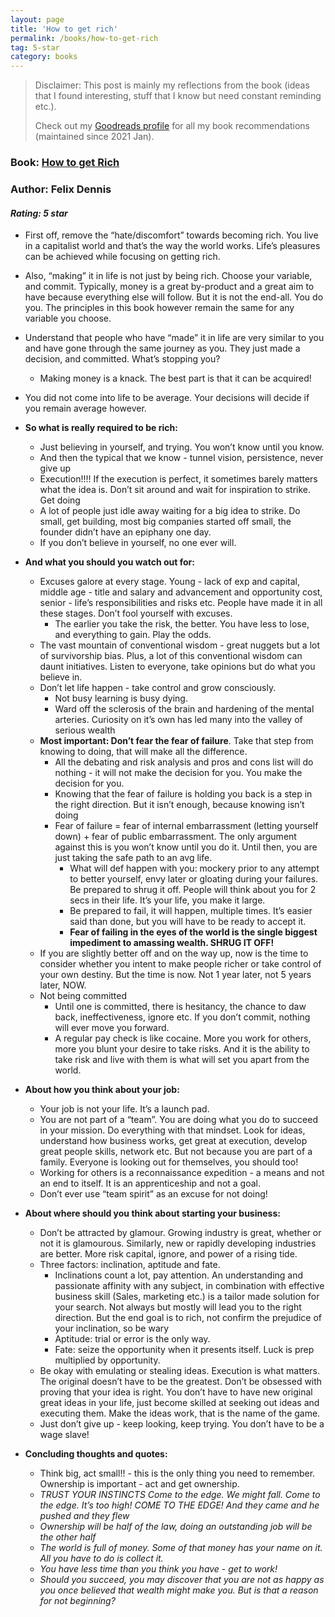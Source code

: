 ```yaml
---
layout: page
title: 'How to get rich'
permalink: /books/how-to-get-rich
tag: 5-star
category: books
---
```


> Disclaimer: This post is mainly my reflections from the book (ideas that I found interesting, stuff that I know but need constant reminding etc.). 
> 
> Check out my [Goodreads profile](https://www.goodreads.com/user/show/47835814-akshay-chugh) for all my book recommendations (maintained since 2021 Jan).

### Book: [How to get Rich](https://www.goodreads.com/book/show/1837402.How_to_Get_Rich)
### Author: Felix Dennis
#### *Rating: 5 star*

* First off, remove the “hate/discomfort” towards becoming rich. You live in a capitalist world and that’s the way the world works. Life’s pleasures can be achieved while focusing on getting rich. 
* Also, “making” it in life is not just by being rich. Choose your variable, and commit. Typically, money is a great by-product and a great aim to have because everything else will follow. But it is not the end-all. You do you. The principles in this book however remain the same for any variable you choose.
* Understand that people who have “made” it in life are very similar to you and have gone through the same journey as you. They just made a decision, and committed. What’s stopping you?
    * Making money is a knack. The best part is that it can be acquired!
* You did not come into life to be average. Your decisions will decide if you remain average however.

* **So what is really required to be rich:**
   * Just believing in yourself, and trying. You won’t know until you know. 
   * And then the typical that we know - tunnel vision, persistence, never give up
   * Execution!!!! If the execution is perfect, it sometimes barely matters what the idea is. Don’t sit around and wait for inspiration to strike. Get doing
   * A lot of people just idle away waiting for a big idea to strike. Do small, get building, most big companies started off small, the founder didn’t have an epiphany one day.
   * If you don’t believe in yourself, no one ever will.

* **And what you should you watch out for:**
   * Excuses galore at every stage. Young - lack of exp and capital, middle age - title and salary and advancement and opportunity cost, senior - life’s responsibilities and risks etc. People have made it in all these stages. Don’t fool yourself with excuses.
      * The earlier you take the risk, the better. You have less to lose, and everything to gain. Play the odds.
   * The vast mountain of conventional wisdom - great nuggets but a lot of survivorship bias. Plus, a lot of this conventional wisdom can daunt initiatives. Listen to everyone, take opinions but do what you believe in.
   * Don’t let life happen - take control and grow consciously. 
      * Not busy learning is busy dying. 
      * Ward off the sclerosis of the brain and hardening of the mental arteries. Curiosity on it’s own has led many into the valley of serious wealth 
   * **Most important: Don’t fear the fear of failure**. Take that step from knowing to doing, that will make all the difference. 
      * All the debating and risk analysis and pros and cons list will do nothing - it will not make the decision for you. You make the decision for you.
      * Knowing that the fear of failure is holding you back is a step in the right direction. But it isn’t enough, because knowing isn’t doing
      * Fear of failure = fear of internal embarrassment (letting yourself down) + fear of public embarrassment. The only argument against this is you won’t know until you do it. Until then, you are just taking the safe path to an avg life.
        * What will def happen with you: mockery prior to any attempt to better yourself, envy later or gloating during your failures. Be prepared to shrug it off. People will think about you for 2 secs in their life. It’s your life, you make it large.
        * Be prepared to fail, it will happen, multiple times. It’s easier said than done, but you will have to be ready to accept it.
        * **Fear of failing in the eyes of the world is the single biggest impediment to amassing wealth. SHRUG IT OFF!**
   * If you are slightly better off and on the way up, now is the time to consider whether you intent to make people richer or take control of your own destiny. But the time is now. Not 1 year later, not 5 years later, NOW.
   * Not being committed
      * Until one is committed, there is hesitancy, the chance to daw back, ineffectiveness, ignore etc. If you don’t commit, nothing will ever move you forward. 
      * A regular pay check is like cocaine. More you work for others, more you blunt your desire to take risks. And it is the ability to take risk and live with them is what will set you apart from the world.
    
* **About how you think about your job:**
   * Your job is not your life. It’s a launch pad. 
   * You are not part of a “team”. You are doing what you do to succeed in your mission. Do everything with that mindset. Look for ideas, understand how business works, get great at execution, develop great people skills, network etc. But not because you are part of a family. Everyone is looking out for themselves, you should too!
   * Working for others is a reconnaissance expedition - a means and not an end to itself. It is an apprenticeship and not a goal.
   * Don’t ever use “team spirit” as an excuse for not doing!

* **About where should you think about starting your business:**
   * Don’t be attracted by glamour. Growing industry is great, whether or not it is glamourous. Similarly, new or rapidly developing industries are better. More risk capital, ignore, and power of a rising tide.
   *  Three factors: inclination, aptitude and fate. 
      * Inclinations count a lot, pay attention. An understanding and passionate affinity with any subject, in combination with effective business skill (Sales, marketing etc.) is a tailor made solution for your search. Not always but mostly will lead you to the right direction. But the end goal is to rich, not confirm the prejudice of your inclination, so be wary
      * Aptitude: trial or error is the only way.
      * Fate: seize the opportunity when it presents itself. Luck is prep multiplied by opportunity.
   * Be okay with emulating or stealing ideas. Execution is what matters. The original doesn’t have to be the greatest. Don’t be obsessed with proving that your idea is right. You don’t have to have new original great ideas in your life, just become skilled at seeking out ideas and executing them. Make the ideas work, that is the name of the game.
    * Just don’t give up - keep looking, keep trying. You don’t have to be a wage slave!

* **Concluding thoughts and quotes:**
   * Think big, act small!! - this is the only thing you need to remember. Ownership is important - act and get ownership.
   * _TRUST YOUR INSTINCTS Come to the edge. We might fall. Come to the edge. It’s too high! COME TO THE EDGE! And they came and he pushed and they flew_
   * _Ownership will be half of the law, doing an outstanding job will be the other half_
   * _The world is full of money. Some of that money has your name on it. All you have to do is collect it._
   * _You have less time than you think you have - get to work!_
   * _Should you succeed, you may discover that you are not as happy as you once believed that wealth might make you. But is that a reason for not beginning?_
